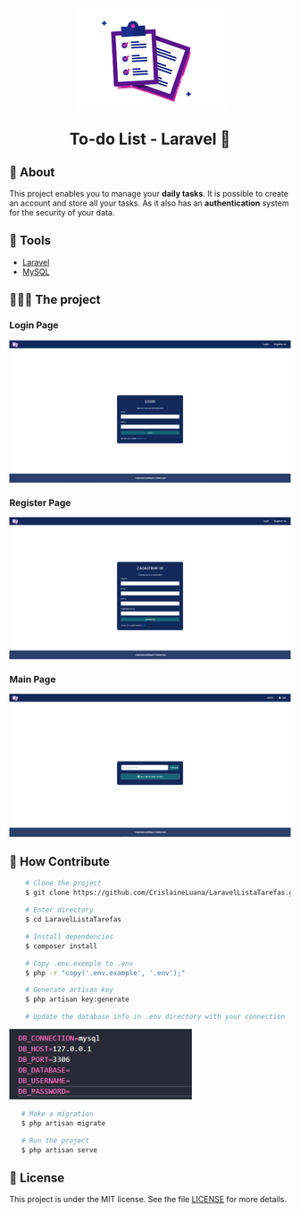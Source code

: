 <h1 align="center"> 
    <img src="./public/img/logo.png">
    <p>To-do List - Laravel 📑</p>
</h1>

## 📕 About

This project enables you to manage your **daily tasks**. It is possible to create an account and store all your tasks. As it also has an **authentication** system for the security of your data.


## 🔨 Tools

- [Laravel](https://laravel.com/)
- [MySQL](https://www.mysql.com/)

## 👩🏿‍💻 The project 

### Login Page

<img src="./public/readme/LoginPage.png">

### Register Page

<img src="./public/readme/RegisterPage.png">

### Main Page

<img src="./public/readme/IndexPage.png">


## 🤗 How Contribute

```bash
    # Clone the project
    $ git clone https://github.com/CrislaineLuana/LaravelListaTarefas.git
```

```bash
    # Enter directory
    $ cd LaravelListaTarefas
```

```bash
    # Install dependencies
    $ composer install
```

```bash
    # Copy .env.exemple to .env
    $ php -r "copy('.env.example', '.env');"
```

```bash
    # Generate artisan key
    $ php artisan key:generate
```

```bash
    # Update the database info in .env directory with your connection
```
 <img src="./public/readme/.envBanco.png">


 ```bash
    # Make a migration
    $ php artisan migrate
```

 ```bash
    # Run the project
    $ php artisan serve
```

## 📃 License 
This project is under the MIT license. See the file [LICENSE](./LICENSE.TXT) for more details.